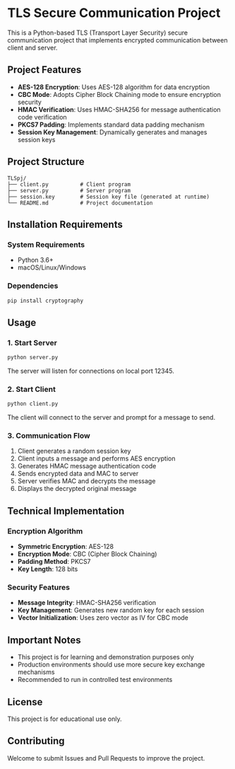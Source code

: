 # TLS Secure Communication Project

This is a Python-based TLS (Transport Layer Security) secure communication project that implements encrypted communication between client and server.

## Project Features

- **AES-128 Encryption**: Uses AES-128 algorithm for data encryption
- **CBC Mode**: Adopts Cipher Block Chaining mode to ensure encryption security
- **HMAC Verification**: Uses HMAC-SHA256 for message authentication code verification
- **PKCS7 Padding**: Implements standard data padding mechanism
- **Session Key Management**: Dynamically generates and manages session keys

## Project Structure

```
TLSpj/
├── client.py          # Client program
├── server.py          # Server program
├── session.key        # Session key file (generated at runtime)
└── README.md          # Project documentation
```

## Installation Requirements

### System Requirements
- Python 3.6+
- macOS/Linux/Windows

### Dependencies
```bash
pip install cryptography
```

## Usage

### 1. Start Server
```bash
python server.py
```
The server will listen for connections on local port 12345.

### 2. Start Client
```bash
python client.py
```
The client will connect to the server and prompt for a message to send.

### 3. Communication Flow
1. Client generates a random session key
2. Client inputs a message and performs AES encryption
3. Generates HMAC message authentication code
4. Sends encrypted data and MAC to server
5. Server verifies MAC and decrypts the message
6. Displays the decrypted original message

## Technical Implementation

### Encryption Algorithm
- **Symmetric Encryption**: AES-128
- **Encryption Mode**: CBC (Cipher Block Chaining)
- **Padding Method**: PKCS7
- **Key Length**: 128 bits

### Security Features
- **Message Integrity**: HMAC-SHA256 verification
- **Key Management**: Generates new random key for each session
- **Vector Initialization**: Uses zero vector as IV for CBC mode

## Important Notes

- This project is for learning and demonstration purposes only
- Production environments should use more secure key exchange mechanisms
- Recommended to run in controlled test environments

## License

This project is for educational use only.

## Contributing

Welcome to submit Issues and Pull Requests to improve the project.
